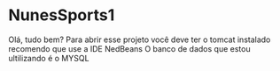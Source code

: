 # NunesSports1
Olá, tudo bem?
Para abrir esse projeto você deve ter o tomcat instalado recomendo que use a IDE NedBeans
O banco de dados que estou ultilizando é o MYSQL

